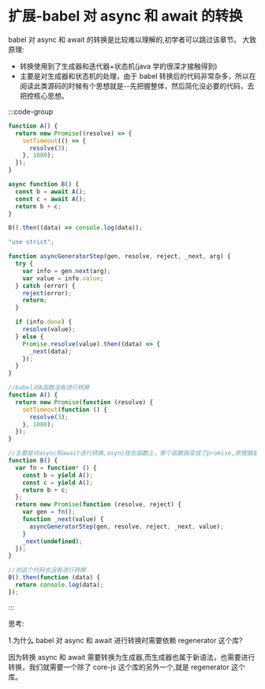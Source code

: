 # 扩展-babel 对 async 和 await 的转换

babel 对 async 和 await 的转换是比较难以理解的,初学者可以跳过该章节。
大致原理:

- 转换使用到了生成器和迭代器+状态机(java 学的很深才接触得到)
- 主要是对生成器和状态机的处理，由于 babel 转换后的代码非常杂多，所以在阅读此类源码的时候有个思想就是--先把握整体，然后简化没必要的代码，去把控核心思想。

:::code-group

```js [source.js]
function A() {
  return new Promise((resolve) => {
    setTimeout(() => {
      resolve(3);
    }, 1000);
  });
}

async function B() {
  const b = await A();
  const c = await A();
  return b + c;
}

B().then((data) => console.log(data));
```

```js [target.js]
"use strict";

function asyncGeneratorStep(gen, resolve, reject, _next, arg) {
  try {
    var info = gen.next(arg);
    var value = info.value;
  } catch (error) {
    reject(error);
    return;
  }

  if (info.done) {
    resolve(value);
  } else {
    Promise.resolve(value).then((data) => {
      _next(data);
    });
  }
}

//babel对A函数没有进行转换
function A() {
  return new Promise(function (resolve) {
    setTimeout(function () {
      resolve(3);
    }, 1000);
  });
}

//主要是对async和await进行转换,async挂在函数上，那个函数就变成了promise,原理就是内部返回的是promise
function B() {
  var fn = function* () {
    const b = yield A();
    const c = yield A();
    return b + c;
  };
  return new Promise(function (resolve, reject) {
    var gen = fn();
    function _next(value) {
      asyncGeneratorStep(gen, resolve, reject, _next, value);
    }
    _next(undefined);
  });
}

//对这个代码也没有进行转换
B().then(function (data) {
  return console.log(data);
});
```

:::

思考:

1.为什么 babel 对 async 和 await 进行转换时需要依赖 regenerator 这个库?

因为转换 async 和 await 需要转换为生成器,而生成器也属于新语法，也需要进行转换，我们就需要一个除了 core-js 这个库的另外一个,就是 regenerator 这个库。
